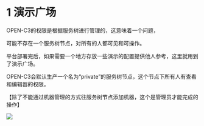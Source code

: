 # 1 演示广场

OPEN-C3的权限是根据服务树进行管理的，这意味着一个问题，

可能不存在一个服务树节点，对所有的人都可见和可操作。

平台部署完后，如果需要一个地方存放一些演示的配置提供他人参考，这里就用到了演示广场。

OPEN-C3会默认生产一个名为“private”的服务树节点，这个节点下所有人有查看和编辑器的权限。

【除了不能通过机器管理的方式往服务树节点添加机器，这个是管理员才能完成的操作】

![](/attachments/20250706234634_wps102.jpg)